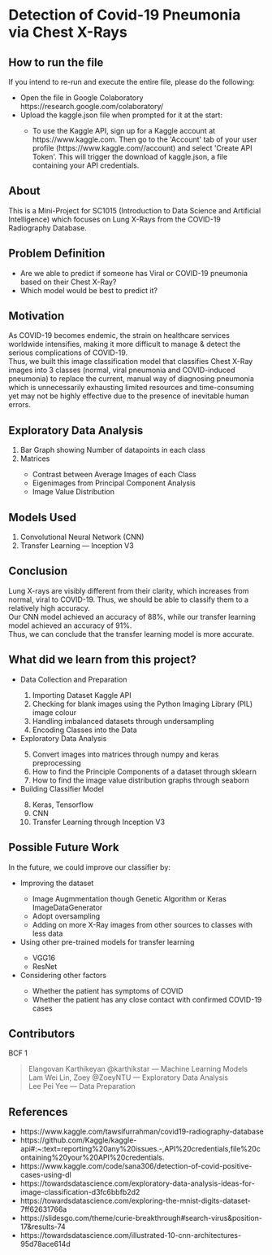 # Detection of Covid-19 Pneumonia via Chest X-Rays

## How to run the file
If you intend to re-run and execute the entire file, please do the following:
<ul> 
  <li> Open the file in Google Colaboratory https://research.google.com/colaboratory/ </li>
  <li> Upload the kaggle.json file when prompted for it at the start:  </li>
  <ul> 
    <li> To use the Kaggle API, sign up for a Kaggle account at https://www.kaggle.com. Then go to the 'Account' tab of your user profile (https://www.kaggle.com/<username>/account) and select 'Create API Token'. This will trigger the download of kaggle.json, a file containing your API credentials. </li>
  </ul>
</ul>

## About
This is a Mini-Project for SC1015 (Introduction to Data Science and Artificial Intelligence) which focuses on Lung X-Rays from the COVID-19 Radiography Database.

## Problem Definition
<ul> 
  <li> Are we able to predict if someone has Viral or COVID-19 pneumonia based on their Chest X-Ray? </li>
  <li> Which model would be best to predict it? </li>
</ul>
 
## Motivation
As COVID-19 becomes endemic, the strain on healthcare services worldwide intensifies, making it more difficult to manage & detect the serious complications of COVID-19. <br>
Thus, we built this image classification model that classifies Chest X-Ray images into 3 classes (normal, viral pneumonia and COVID-induced pneumonia) to replace the current, manual way of diagnosing pneumonia which is unnecessarily exhausting limited resources and time-consuming yet may not be highly effective due to the presence of inevitable human errors.

## Exploratory Data Analysis
<ol> 
  <li> Bar Graph showing Number of datapoints in each class </li>
  <li> Matrices </li>
  <ul>
    <li> Contrast between Average Images of each Class </li>
    <li> Eigenimages from Principal Component Analysis </li>
    <li> Image Value Distribution </li>
  </ul>
</ol>

## Models Used
<ol> 
  <li> Convolutional Neural Network (CNN) </li>
  <li> Transfer Learning — Inception V3 </li>
</ol>

## Conclusion
Lung X-rays are visibly different from their clarity, which increases from normal, viral to COVID-19. Thus, we should be able to classify them to a relatively high accuracy. <br>
Our CNN model achieved an accuracy of 88%, while our transfer learning model achieved an accuracy of 91%. <br>
Thus, we can conclude that the transfer learning model is more accurate.

## What did we learn from this project?
<ul>
  <li> Data Collection and Preparation </li>
    <ol type = "1">
      <li> Importing Dataset Kaggle API </li>
      <li> Checking for blank images using the Python Imaging Library (PIL) image colour </li>
      <li> Handling imbalanced datasets through undersampling </li>
      <li> Encoding Classes into the Data </li>
    </ol>
  <li> Exploratory Data Analysis </li>
    <ol type = "1" , start = "5">
      <li> Convert images into matrices through numpy and keras preprocessing </li>
      <li> How to find the Principle Components of a dataset through sklearn </li>
      <li> How to find the image value distribution graphs through seaborn </li>
    </ol>
  <li> Building Classifier Model </li>
    <ol type = "1", start="8">
      <li> Keras, Tensorflow </li>
      <li> CNN </li>
      <li> Transfer Learning through Inception V3 </li>
    </ol>
</ul>

## Possible Future Work
In the future, we could improve our classifier by:
<ul>
  <li> Improving the dataset </li>
    <ul>
      <li> Image Augmmentation though Genetic Algorithm or Keras ImageDataGenerator </li>
      <li> Adopt oversampling </li>
      <li> Adding on more X-Ray images from other sources to classes with less data </li>
    </ul>
  <li> Using other pre-trained models for transfer learning </li>
    <ul> 
      <li> VGG16 </li>
      <li> ResNet </li>
    </ul>
  <li> Considering other factors </li>
    <ul>
      <li> Whether the patient has symptoms of COVID </li>
      <li> Whether the patient has any close contact with confirmed COVID-19 cases </li>
    </ul>
</ul>
     
## Contributors
BCF 1
> Elangovan Karthikeyan @karthikstar — Machine Learning Models <br>
> Lam Wei Lin, Zoey @ZoeyNTU — Exploratory Data Analysis <br>
> Lee Pei Yee — Data Preparation

## References
<ul>
  <li> https://www.kaggle.com/tawsifurrahman/covid19-radiography-database </li>
  <li> https://github.com/Kaggle/kaggle-api#:~:text=reporting%20any%20issues.-,API%20credentials,file%20containing%20your%20API%20credentials. </li>
  <li> https://www.kaggle.com/code/sana306/detection-of-covid-positive-cases-using-dl </li>
  <li> https://towardsdatascience.com/exploratory-data-analysis-ideas-for-image-classification-d3fc6bbfb2d2 </li>
  <li> https://towardsdatascience.com/exploring-the-mnist-digits-dataset-7ff62631766a </li>
  <li> https://slidesgo.com/theme/curie-breakthrough#search-virus&position-17&results-74 </li>
  <li> https://towardsdatascience.com/illustrated-10-cnn-architectures-95d78ace614d </li>
</ul>
